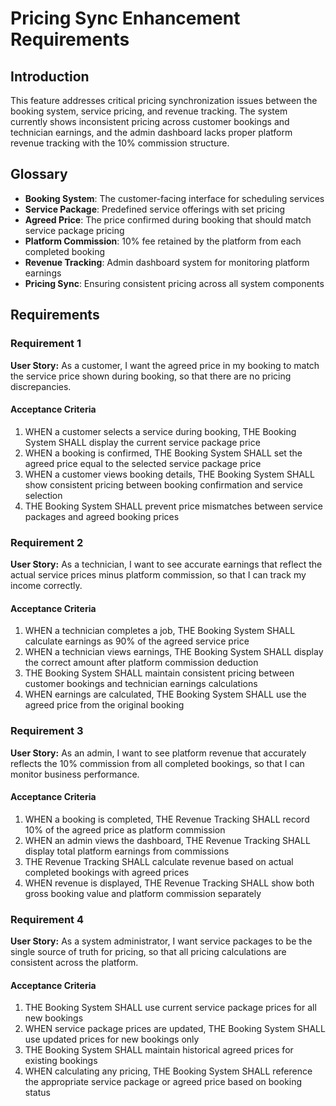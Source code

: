 # Pricing Sync Enhancement Requirements

## Introduction

This feature addresses critical pricing synchronization issues between the booking system, service pricing, and revenue tracking. The system currently shows inconsistent pricing across customer bookings and technician earnings, and the admin dashboard lacks proper platform revenue tracking with the 10% commission structure.

## Glossary

- **Booking System**: The customer-facing interface for scheduling services
- **Service Package**: Predefined service offerings with set pricing
- **Agreed Price**: The price confirmed during booking that should match service package pricing
- **Platform Commission**: 10% fee retained by the platform from each completed booking
- **Revenue Tracking**: Admin dashboard system for monitoring platform earnings
- **Pricing Sync**: Ensuring consistent pricing across all system components

## Requirements

### Requirement 1

**User Story:** As a customer, I want the agreed price in my booking to match the service price shown during booking, so that there are no pricing discrepancies.

#### Acceptance Criteria

1. WHEN a customer selects a service during booking, THE Booking System SHALL display the current service package price
2. WHEN a booking is confirmed, THE Booking System SHALL set the agreed price equal to the selected service package price
3. WHEN a customer views booking details, THE Booking System SHALL show consistent pricing between booking confirmation and service selection
4. THE Booking System SHALL prevent price mismatches between service packages and agreed booking prices

### Requirement 2

**User Story:** As a technician, I want to see accurate earnings that reflect the actual service prices minus platform commission, so that I can track my income correctly.

#### Acceptance Criteria

1. WHEN a technician completes a job, THE Booking System SHALL calculate earnings as 90% of the agreed service price
2. WHEN a technician views earnings, THE Booking System SHALL display the correct amount after platform commission deduction
3. THE Booking System SHALL maintain consistent pricing between customer bookings and technician earnings calculations
4. WHEN earnings are calculated, THE Booking System SHALL use the agreed price from the original booking

### Requirement 3

**User Story:** As an admin, I want to see platform revenue that accurately reflects the 10% commission from all completed bookings, so that I can monitor business performance.

#### Acceptance Criteria

1. WHEN a booking is completed, THE Revenue Tracking SHALL record 10% of the agreed price as platform commission
2. WHEN an admin views the dashboard, THE Revenue Tracking SHALL display total platform earnings from commissions
3. THE Revenue Tracking SHALL calculate revenue based on actual completed bookings with agreed prices
4. WHEN revenue is displayed, THE Revenue Tracking SHALL show both gross booking value and platform commission separately

### Requirement 4

**User Story:** As a system administrator, I want service packages to be the single source of truth for pricing, so that all pricing calculations are consistent across the platform.

#### Acceptance Criteria

1. THE Booking System SHALL use current service package prices for all new bookings
2. WHEN service package prices are updated, THE Booking System SHALL use updated prices for new bookings only
3. THE Booking System SHALL maintain historical agreed prices for existing bookings
4. WHEN calculating any pricing, THE Booking System SHALL reference the appropriate service package or agreed price based on booking status